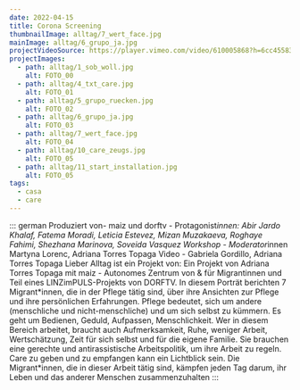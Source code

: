 ```yaml
---
date: 2022-04-15
title: Corona Screening
thumbnailImage: alltag/7_wert_face.jpg
mainImage: alltag/6_grupo_ja.jpg
projectVideoSource: https://player.vimeo.com/video/610005868?h=6cc45583f8
projectImages:
  - path: alltag/1_sob_woll.jpg
    alt: FOTO_00
  - path: alltag/4_txt_care.jpg
    alt: FOTO_01
  - path: alltag/5_grupo_ruecken.jpg
    alt: FOTO_02
  - path: alltag/6_grupo_ja.jpg
    alt: FOTO_03
  - path: alltag/7_wert_face.jpg
    alt: FOTO_04
  - path: alltag/10_care_zeugs.jpg
    alt: FOTO_05
  - path: alltag/11_start_installation.jpg
    alt: FOTO_05
tags:
  - casa
  - care
---
```


::: german
Produziert von- maiz und dorftv - Protagonist*innen: Abir Jardo Khalaf, Fatema Moradi, Leticia Estevez, Mizan Muzakaeva, Roghaye Fahimi, Shezhana Marinova, Soveida Vasquez
Workshop - Moderator*innen Martyna Lorenc, Adriana Torres Topaga
Video - Gabriela Gordillo, Adriana Torres Topaga
Lieber Alltag ist ein Projekt von: Ein Projekt von Adriana Torres Topaga mit maiz - Autonomes Zentrum von & für Migrantinnen und Teil eines LINZimPULS-Projekts von DORFTV.
In diesem Porträt berichten 7 Migrant\*innen, die in der Pflege tätig sind, über ihre Ansichten zur Pflege und ihre persönlichen Erfahrungen. Pflege bedeutet, sich um andere (menschliche und nicht-menschliche) und um sich selbst zu kümmern. Es geht um Bedienen, Geduld, Aufpassen, Menschlichkeit. Wer in diesem Bereich arbeitet, braucht auch Aufmerksamkeit, Ruhe, weniger Arbeit, Wertschätzung, Zeit für sich selbst und für die eigene Familie. Sie brauchen eine gerechte und antirassistische Arbeitspolitik, um ihre Arbeit zu regeln. Care zu geben und zu empfangen kann ein Lichtblick sein. Die Migrant\*innen, die in dieser Arbeit tätig sind, kämpfen jeden Tag darum, ihr Leben und das anderer Menschen zusammenzuhalten
:::
